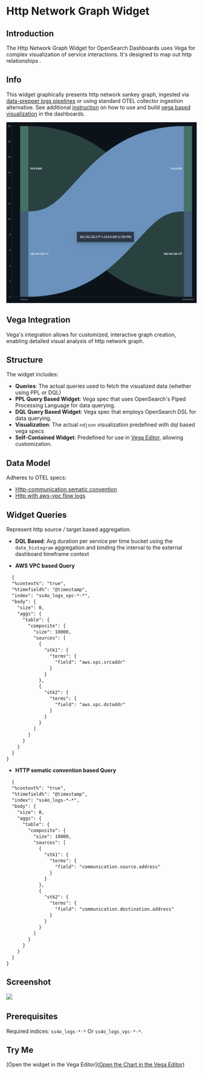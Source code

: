 
# Http Network Graph Widget

## Introduction
The Http Network Graph Widget for OpenSearch Dashboards uses Vega for complex visualization of service interactions. It's designed to map out http relationships .

## Info
This widget graphically presents http network sankey graph, ingested via [data-prepper logs pipelines](https://opensearch.org/docs/2.4/data-prepper/pipelines/configuration/sources/otel-logs-source/) or using standard OTEL collector ingestion alternative.
See additional [instruction](../../vega-visualizations.md) on how to use and build [vega based visualization](https://opensearch.org/docs/latest/dashboards/visualize/viz-index/#vega) in the dashboards.

![Http Network Visualization](http-network-graph.png)

## Vega Integration
Vega's integration allows for customized, interactive graph creation, enabling detailed visual analysis of http network graph.

## Structure
The widget includes:
- **Queries**: The actual queries used to fetch the visualized data (whether using PPL or DQL)
- **PPL Query Based Widget**: Vega spec that uses OpenSearch's Piped Processing Language for data querying.
- **DQL Query Based Widget**: Vega spec that employs OpenSearch DSL for data querying.
- **Visualization**: The actual `ndjson` visualization predefined with dql based vega specs
- **Self-Contained Widget**: Predefined for use in [Vega Editor](https://vega.github.io/editor/), allowing customization.

## Data Model
Adheres to OTEL specs:
- [Http-communication sematic convention](https://github.com/opensearch-project/opensearch-catalog/blob/main/schema/observability/logs/communication-1.0.0.mapping)
- [Http with aws-vpc flow logs](https://github.com/opensearch-project/opensearch-catalog/blob/main/schema/observability/logs/aws/aws_vpc_flow-1.0.0.mapping)

## Widget Queries

Represent http source / target based aggregation.
 
- **DQL Based**:
Avg duration per service per time bucket using the `date_histogram` aggregation and binding the interval to the external dashboard timeframe context

- **AWS VPC based Query**
```json5
  {
  "%context%": "true",
  "%timefield%": "@timestamp",
  "index": "ss4o_logs_vpc-*-*",
  "body": {
    "size": 0,
    "aggs": {
      "table": {
        "composite": {
          "size": 10000,
          "sources": [
            {
              "stk1": {
                "terms": {
                  "field": "aws.vpc.srcaddr"
                }
              }
            },
            {
              "stk2": {
                "terms": {
                  "field": "aws.vpc.dstaddr"
                }
              }
            }
          ]
        }
      }
    }
  }
}
```

- **HTTP sematic convention based Query**
```json5
  {
  "%context%": "true",
  "%timefield%": "@timestamp",
  "index": "ss4o_logs-*-*",
  "body": {
    "size": 0,
    "aggs": {
      "table": {
        "composite": {
          "size": 10000,
          "sources": [
            {
              "stk1": {
                "terms": {
                  "field": "communication.source.address"
                }
              }
            },
            {
              "stk2": {
                "terms": {
                  "field": "communication.destination.address"
                }
              }
            }
          ]
        }
      }
    }
  }
}
```

## Screenshot 
![](https://raw.githubusercontent.com/opensearch-project/opensearch-catalog/main/visualizations/observability/http/static/http-network-graph.png)

## Prerequisites
Required indices:  `ss4o_logs-*-*` Or `ss4o_logs_vpc-*-*`.

## Try Me
[Open the widget in the Vega Editor]([Open the Chart in the Vega Editor](https://vega.github.io/editor/#/url/vega/N4IgJAzgxgFgpgWwIYgFwhgF0wBwqgegIDc4BzJAOjIEtMYBXAI0poHsDp5kTykSArJQBWENgDsQAGhAATJJhSoA2qHFIEcNCABOSAO4ARBShkAzNjuSY0oHDrY44OzAE9tSMmR19M7cRCUikwANnCUTAxQANZwmBAgAL4ymHoBFlZoqiBuTtoZCAwhpiBwAB722vKYDAiUsa6UEJjRAIzSIEgJ6M1tSVKguVroBUUl5ZXo1bX1cI29AEwdXdqL-YOueSOWhcUdEzpVCjOybFAA+lBsDOI2Mis9NABeWokAujLESCEMcN2DbDY0TQrRSNE0snO1xsqDM3wgcBk5wgMCQOlk-xybEUIRBMggUSgfwgZiKeJAEGiNBwTlkaAADOYkDQwnTUPTkhg6JjMNjvmgFgsZMgysirj40OIiiEZDBuVk3pzPN5fP4eUhQsNQEgzJhnOcGrYKS12uhWgA2BaUVoAFitrQWQlaAHZnR01mb6ZQvV6FvT6f0QJEYnFutlDahQL1TSBWj7vZQ-QH8S0lmbLda7dbHdbXYHThcrjcYa1Qca+p6E77-e7U9oLfasw6nXn8c9hqXkqAI1GTfWM7b7TmXW6U9E07H49WA5yC5drrcQWXo-3G0OW6PyxO41XEzW2y8l+9EieuyB1JptOI2LI-u7rjoido9EYTB1Ukh0jsshstiAzCyeqHDIBzaAAhN41w4AAynAYRQLyOgAAQAD4oUhkEMDBcFwAhlhNCaSEALxEUh0x1NGqHoZh2HwYhBHjsRpHkQxSxnkM+Q7GM+wVIcUzHBRJoANQsWs9zdCAhrsZswz-mwIR0uYNBwRiWTlu0Y5LB8nRhsaSAxB03g4AAknSioDDkMmcVY3EgbxRw1IJ+nRExSEAOTRm5SEAPxkQJDGtCJ-mLEhqB+Y5rFBRFK7iasliYAAYspCnrJZf7NM5hkOFhTDuCoekGdpYguEaAEqXFLhJeVMiWLefFyH8RLiLINDiGQgZlSljyHtJf6jHsdmTCAAAULGuPSUUzK4rQAJQEEssXoK4UBJOZagaLJNEJPiD5Pug163ttORpCS34qL+snKj4FB6llUG5WpGUGTIRmmSA2mdap+UQO2701Xgj21H9OlqbyOLvb1slPcCL3ZTgD3fYohU7SVkb-slbIgK9ikgLVzhVI1cDNa17Wcp92hg-ykPWbs4z2T0UDfHAw1ua4blSOFU30jNywSdATOyAAmjOFkcdsNkDaU9MUozYQs2zHNjbNvOrLLcBC+01Pi7TPFDaJSMuSR7meSr6A6DQZBYAAMhqcGpWLckS3Tev+ZTIQEKcyCtfLbkzcorRvKbIBOI+ROKGQrxreeG0E80rUKP4AByN53jtDCh1eKdHR+X6ZOdaWyQBIRAbr9X685rkeambmrWeF6yerEdHWI6d7eeWfvidBQ-gX+SAfjg1l8FBuVybWsgCEgLRFhHRmA4CCx346h+BIyeHR0EaSXMs8Y7phraQ8yg5GiEc2FHDshK10Q4AoMAdJYymLugMAP08Ejg-iqJ-i1ngSPyaeh0FkaUCDMmY+0Vv5ZaPNOQt1DgADWAdLfmcs3JlHZsbE0vskJCSQkwT8sh9A0FkPQFmaDoEpBPnEIBaMQEyzAazdBLFFA6FPpQKBgZmGnwQTQpBatSHoKruOX2SRx79WdvVNIEcfZ+3pG8AAtMg5mDCIHRXbDzRaxoHCxAAOpEPoPbKy2tbJSxdqol4Hs2Be3ENI-2gcNEhyauHSO7x8RqzDOtS86AyjvkMUGfBHRJGyUIcQu+MhPbMkkIjPomlgY31kC1NqAB5BgJd2TegEDIOJCSyDGXEOIfGaSACcAg64xyWj4v8l98logCZ+CO2h4AWywB0cJrUjTVCUO3deSlypLU1qUzxIAriT2Ar3dAtV464hkIE7QjM9RkEsO4MJliIntLfGbAwxhFA716epERFl66rANonDa2dfETPUFM3QdThhH2grtLQMhDB-CXgnCQwNWmRKPjFLcEMD5lDvPnB+YdtBMGxLyBerimbaG8SBcQVxbxGmKEwOCmIsLVC1DkcoMIoxqyOc5E5mgjrk3QF8H4rxTxnmBU-CecBdTujxeUlxIBkA6GiO4sZwdb4dEOegRucAACyaIYb-nnms7ZfLZBN0DFAS+OA0CpF+HChFmL0UKExc0LRtzBgvO0DRWCdFLBIQAGTGownDA1uF6LQxIoI1oNcoVhFmfJSwOyuq-LPIo51Iy3WYxXMyzVQI4C6JCaVDGRytUhv0ZyG++i0Ykq5dGlMWrEk3ygHQPKUYLaXPAvqnCeFkKmqQsNGiAAJNgpAdABVcvrNoVFzVQXLZW1iNbh7jhmj5JCXpCmhS7ZQAAzIGJ4rVbzeLRj9MgOb0AQQtfmxCJqzUlrhk25w1aja1taPWstFbV0hXXW2hYHbfKbrCiLLE8k-DyvHdm-k-FoqERwV5QASYTuWwZzQSjFH0AB1MBeRwQUBQo1grtg5uzb0ZgsGPqQtBlmb6AOYCAxFBxYdPCInctaAApJB9yM0a4nllDuvivYU1pozUaMlvwQSUtFr4nwCEeVlKxnDIVbLZ5irRh0vVcMEiciJiq4BtwCmgCLricdjKhkutGQm7GgZglxtxdCrxHQ8HNSo5yNVt00ZjoU06pTPT3XQ0DJm9GuzFFCzPa4NMwnw2gNZILTWSkQghFTfpMjaMKPDC9OaTkvIL3UiNBOqdch-LYzfV5aDf6kLwcQzMN2oGpDgew+F4tkXossWQ7cVDoHMNJdw-sjAhGw1OZc+mtw5HviUdQK0ajF0KbYrY5Y8VnStqBlakBfSfhSBoDhCEBEyqU5Gg05i7TFIb2iboSgtBKiZjQw7TgmLdRzaW0wDbFFIRO0qYIXomA-C5tIQABy9rkft8hIBloBbG9oBbTQ1bmbfaJW79m5psXuJfSdF3J23uCxFJb1tbbrd8m5MIuovJhTcr939gY8EIiqZijz2gEBENkE6sm79tFwCaTikA8P0BgpSj5+r17PvjY1BAa7ZnhZyIewLJ7SEAB8SFWj9s7SxULYO8Onho3+GiLT1nZF5d9pACVLDQRfvoAAgk5joHn3HMpzqdPO2QHZFxLoPLjUFLUFtrtpPjA2aGCaIyAMoK0idBbkzAeaRnyvkrQP2jkMhzfW8q-t+3GAMfLad8MO3nOWXCo5Q7HnMgBc0QAEp-DiA1heHH1mC+FzoUXbAJdS94-CvXoAw5CYkzofJOgQ9IBagwTEOPvOOdE6AHHIAADECUBAJWdAlcXgZA2xE99oSvUBWgd47031IQao133cxV4YCxOSNI9-GmzoAefP3d80-DIBHcT96VPuG2hHc+6G0aRwrmyuD5t1V+fL9K1b9I7v8vQ+GSUGdD71l7Ke4Oz1GUO4IA2vOA6zQLrsJ4SIlKKnxF+vUlQBjcw1l8mMoI19ttAxdgYQvQSkZBzsl8uoV9wCZ9McoCigYDKAMlcYzAzAEQYQR9Xts1W90BHF8ZORoc4JWo4cL90BEd4kUdzA0dZ8scK88c6QCcn8SCQAE99AkJJdcRKVFRhC2xicOVg9l1CtPhaDgBOR3l844BSBbgJIAABGiFjaIVABAa4BEKQkATfdAYAaMVAcuGIW1TyBdd9agHQEyWQDmRYEw4eZycw6uSw1nGw0yRIVKRQsOCSbQwvOAaEDoAwkAWQ2uA5RjPNQ1UZHHHrPrXGL5dPJQ+IbQNQ5jYVVAWVGgGIMCYInADFbQIwg2Rw+9Zyewk0EombA2FwtoLyItdw2w8o8cSopyMwoiQRBYOos1Bozw7w5I-3XxLI56X3NlCQqCMPfAgxb+UIIY4EZlEIuI5xbSK4cQACdqNGGZNGOZcgRZNSSvAQG0AAIX7UKUKQ6Er3NHpEKQWAAGFkwq9DB+1Lj9tzRzjCkXR6RDj9tzibjxd9sABRcXf484wwc0Q4mvTcSvQ4wpP4-bb4mQSvQwP4w4m0AQc48XcXc0AQAQV4hE-450c0c0G0G4iGe4R8IrcbfYo4k4s4pUHwJQazKXdAKk4404wMWHALXvFvZkg41k2kzJblcdLk2SFkmkwMOjLHETNvXksUzkHQIoDVYU6U6ktkmBL+RUrVZUvkpvVwBAPHCkrU2UlIQnRkyk2QMwOAAQOlDhPQFkA0nklU-knIOgXTUAYZV1Zk80uAftOAb4mBNwV0rGBgIhOAORZFO2CfJkqvfbWQQpfbJAQdTkMgYM28ORPwTAQMqUz0i0n0v02GKCNMl0zFLMqvL03MwMGiBRZgdMzMlkM0nM30-LJAMoGgHkbI6IG4yTNvBYQpftfbG0TcT5Tsn1ZknsvsgcrKIhYcj0qvMc-st0Cg5yTCVTdAeXG+HwRcTkRfZsRkN3NA1AF3XcpAFJNgH6Q8NGZXOgDoFYxQVqCSLJEmERIAA))
